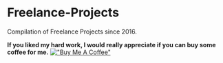 # Freelance-Projects
Compilation of Freelance Projects since 2016.

**If you liked my hard work, I would really appreciate if you can buy some coffee for me.**
[!["Buy Me A Coffee"](https://www.buymeacoffee.com/assets/img/custom_images/orange_img.png)](https://www.buymeacoffee.com/frosteen)